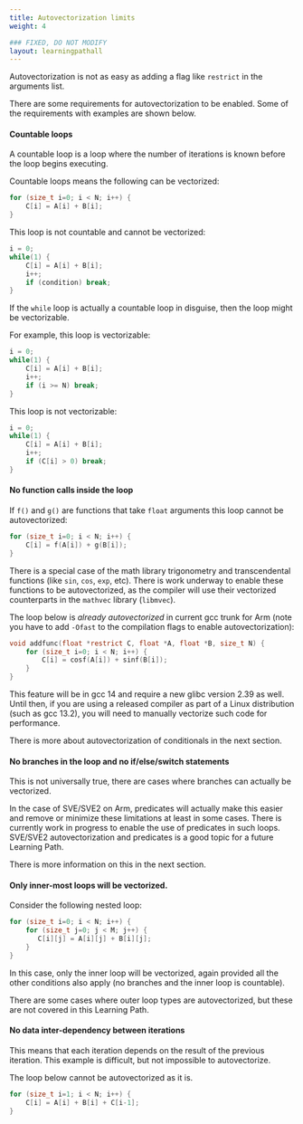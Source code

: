 ```yaml
---
title: Autovectorization limits
weight: 4

### FIXED, DO NOT MODIFY
layout: learningpathall
---
```


Autovectorization is not as easy as adding a flag like `restrict` in the arguments list. 

There are some requirements for autovectorization to be enabled. Some of the requirements with examples are shown below.

#### Countable loops

A countable loop is a loop where the number of iterations is known before the loop begins executing.

Countable loops means the following can be vectorized:

```C
for (size_t i=0; i < N; i++) {
    C[i] = A[i] + B[i];
}
```

This loop is not countable and cannot be vectorized:

```C
i = 0;
while(1) {
    C[i] = A[i] + B[i];
    i++;
    if (condition) break;
}
```

If the `while` loop is actually a countable loop in disguise, then the loop might be vectorizable. 

For example, this loop is vectorizable:

```C
i = 0;
while(1) {
    C[i] = A[i] + B[i];
    i++;
    if (i >= N) break;
}
```

This loop is not vectorizable:

```C
i = 0;
while(1) {
    C[i] = A[i] + B[i];
    i++;
    if (C[i] > 0) break;
}
```

#### No function calls inside the loop

If `f()` and `g()` are functions that take `float` arguments this loop cannot be autovectorized:

```C
for (size_t i=0; i < N; i++) {
    C[i] = f(A[i]) + g(B[i]);
}
```

There is a special case of the math library trigonometry and transcendental functions (like `sin`, `cos`, `exp`, etc). There is work underway to enable these functions to be autovectorized, as the compiler will use their vectorized counterparts in the `mathvec` library (`libmvec`).

The loop below is *already autovectorized* in current gcc trunk for Arm (note you have to add `-Ofast` to the compilation flags to enable autovectorization):

```C
void addfunc(float *restrict C, float *A, float *B, size_t N) {
    for (size_t i=0; i < N; i++) {
        C[i] = cosf(A[i]) + sinf(B[i]);
    }
}
```

This feature will be in gcc 14 and require a new glibc version 2.39 as well. Until then, if you are using a released compiler as part of a Linux distribution (such as gcc 13.2), you will need to manually vectorize such code for performance.

There is more about autovectorization of conditionals in the next section.

#### No branches in the loop and no if/else/switch statements

This is not universally true, there are cases where branches can actually be vectorized. 

In the case of SVE/SVE2 on Arm, predicates will actually make this easier and remove or minimize these limitations at least in some cases. There is currently work in progress to enable the use of predicates in such loops. SVE/SVE2 autovectorization and predicates is a good topic for a future Learning Path. 

There is more information on this in the next section.

#### Only inner-most loops will be vectorized.

Consider the following nested loop:

```C
for (size_t i=0; i < N; i++) {
    for (size_t j=0; j < M; j++) {
       C[i][j] = A[i][j] + B[i][j];
    }
}
```

In this case, only the inner loop will be vectorized, again provided all the other conditions also apply (no branches and the inner loop is countable).

There are some cases where outer loop types are autovectorized, but these are not covered in this Learning Path.

#### No data inter-dependency between iterations

This means that each iteration depends on the result of the previous iteration. This example is difficult, but not impossible to autovectorize. 

The loop below cannot be autovectorized as it is. 

```C
for (size_t i=1; i < N; i++) {
    C[i] = A[i] + B[i] + C[i-1];
}
```

